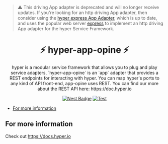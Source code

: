 > :warning: This driving App adapter is deprecated and will no longer receive updates. If you're
> looking for an http driving App adapter, then consider using the
> [hyper express App Adapter](https://github.com/hyper63/hyper/tree/main/packages/app-express),
> which is up to date, and uses the popular web server [express](https://expressjs.com/) to
> implement an http driving App adapter for the hyper Service Framework.

<h1 align="center">⚡️ hyper-app-opine ⚡️</h1>
<p align="center">
hyper is a modular service framework that allows you to plug and play service adapters, `hyper-app-opine` is
an `app` adapter that provides a REST endpoints for interacting with hyper. You can map hyper's ports to any
kind of API front-end, app-opine uses REST. You can find our more about the REST API here: https://doc.hyper.io
</p>
<p align="center">
  <a href="https://nest.land/package/hyper-app-opine"><img src="https://nest.land/badge.svg" alt="Nest Badge" /></a>
  <a href="https://github.com/hyper63/hyper/actions/workflows/test-app-opine.yml"><img src="https://github.com/hyper63/hyper/actions/workflows/test-app-opine.yml/badge.svg" alt="Test" /></a>
</p>

<!-- toc -->

- [For more information](#for-more-information)

<!-- tocstop -->

## For more information

Check out https://docs.hyper.io

